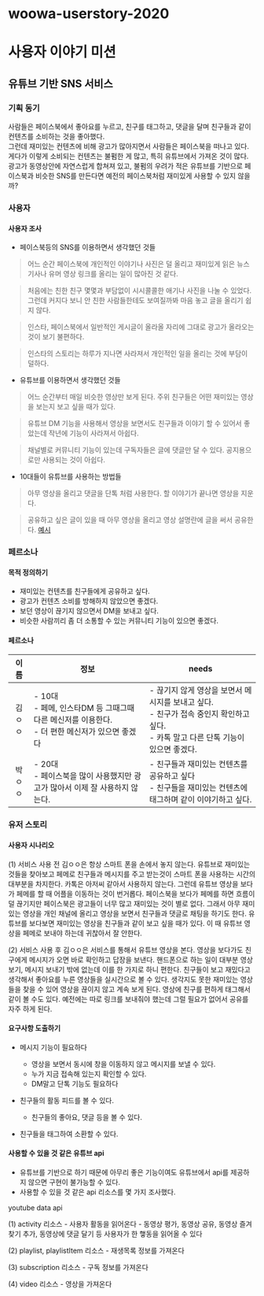 # woowa-userstory-2020
# 사용자 이야기 미션

## 유튜브 기반 SNS 서비스

### 기획 동기
사람들은 페이스북에서 좋아요를 누르고, 친구를 태그하고, 댓글을 달며 친구들과 같이 컨텐츠를 소비하는 것을 좋아했다.<br>
그런데 재미있는 컨텐츠에 비해 광고가 많아지면서 사람들은 페이스북을 떠나고 있다.<br>
게다가 이렇게 소비되는 컨텐츠는 불펌한 게 많고, 특히 유튜브에서 가져온 것이 많다.<br>
광고가 동영상안에 자연스럽게 합쳐져 있고, 불펌의 우려가 적은 유튜브를 기반으로 페이스북과 비슷한 SNS를 만든다면 예전의 페이스북처럼 재미있게 사용할 수 있지 않을까? 

### 사용자

#### 사용자 조사 

- 페이스북등의 SNS를 이용하면서 생각했던 것들

> 어느 순간 페이스북에 개인적인 이야기나 사진은 덜 올리고 재미있게 읽은 뉴스 기사나 유머 영상 링크를 올리는 일이 많아진 것 같다.

> 처음에는 친한 친구 몇몇과 부담없이 시시콜콜한 애기나 사진을 나눌 수 있었다.
> 그런데 커지다 보니 안 친한 사람들한테도 보여질까봐 마음 놓고 글을 올리기 쉽지 않다.

> 인스타, 페이스북에서 일반적인 게시글이 올라올 자리에 그대로 광고가 올라오는 것이 보기 불편하다.

> 인스타의 스토리는 하루가 지나면 사라져서 개인적인 일을 올리는 것에 부담이 덜하다.

- 유튜브를 이용하면서 생각했던 것들

> 어느 순간부터 매일 비슷한 영상만 보게 된다. 
> 주위 친구들은 어떤 재미있는 영상을 보는지 보고 싶을 때가 있다.

> 유튜브 DM 기능을 사용해서 영상을 보면서도 친구들과 이야기 할 수 있어서 좋았는데 작년에 기능이 사라져서 아쉽다.

> 채널별로 커뮤니티 기능이 있는데 구독자들은 글에 댓글만 달 수 있다.
> 공지용으로만 사용되는 것이 아쉽다. 

- 10대들이 유튜브를 사용하는 방법들

> 아무 영상을 올리고 댓글을 단톡 처럼 사용한다.
> 할 이야기가 끝나면 영상을 지운다.

> 공유하고 싶은 글이 있을 때 아무 영상을 올리고 영상 설명란에 글을 써서 공유한다.
> [예시](https://www.youtube.com/watch?v=2sWlMNOoJrk) 


### 페르소나

#### 목적 정의하기

- 재미있는 컨텐츠를 친구들에게 공유하고 싶다.
- 광고가 컨텐츠 소비를 방해하지 않았으면 좋겠다.
- 보던 영상이 끊기지 않으면서 DM을 보내고 싶다.
- 비슷한 사람끼리 좀 더 소통할 수 있는 커뮤니티 기능이 있으면 좋겠다.
    
#### 페르소나

| <center>이름</center> | <center>정보<center> |<center> needs </center>|
| :------------------: |:------------------  | :-------------------- |
|     김ㅇㅇ    | - 10대 <br> - 페메, 인스타DM 등 그때그때 다른 메신저를 이용한다. <br> - 더 편한 메신저가 있으면 좋겠다 | - 끊기지 않게 영상을 보면서 메시지를 보내고 싶다. <br> - 친구가 접속 중인지 확인하고 싶다. <br> - 카톡 말고 다른 단톡 기능이 있으면 좋겠다. |
|     박ㅇㅇ    | - 20대 <br> - 페이스북을 많이 사용했지만 광고가 많아서 이제 잘 사용하지 않는다.  | - 친구들과 재미있는 컨텐츠를 공유하고 싶다 <br> - 친구들을 재미있는 컨텐츠에 태그하며 같이 이야기하고 싶다. |

### 유저 스토리

#### 사용자 시나리오

(1) 서비스 사용 전
김ㅇㅇ은 항상 스마트 폰을 손에서 놓지 않는다. 유튜브로 재미있는 것들을 찾아보고 페메로 친구들과 메시지를 주고 받는것이 스마트 폰을 사용하는 시간의 대부분을 차지한다. 카톡은 아저씨 같아서 사용하지 않는다.
그런데 유튜브 영상을 보다가 페메를 할 때 어플을 이동하는 것이 번거롭다. 페이스북을 보다가 페메를 하면 흐름이 덜 끊기지만 페이스북은 광고들이 너무 많고 재미있는 것이 별로 없다.
그래서 아무 재미있는 영상을 개인 채널에 올리고 영상을 보면서 친구들과 댓글로 채팅을 하기도 한다.
유튜브를 보다보면 재미있는 영상을 친구들과 같이 보고 싶을 때가 있다. 이 때 유튜브 영상을 페메로 보내야 하는데 귀찮아서 잘 안한다.

(2) 서비스 사용 후
김ㅇㅇ은 서비스를 통해서 유튜브 영상을 본다. 영상을 보다가도 친구에게 메시지가 오면 바로 확인하고 답장을 보낸다. 핸드폰으로 하는 일이 대부분 영상보기, 메시지 보내기 밖에 없는데 이를 한 가지로 하니 편한다.
친구들이 보고 재밌다고 생각해서 좋아요를 누른 영상들을 실시간으로 볼 수 있다. 생각지도 못한 재미있는 영상들을 찾을 수 있어 영상을 끊이지 않고 계속 보게 된다.
영상에 친구를 편하게 태그해서 같이 볼 수도 있다. 예전에는 따로 링크를 보내줘야 했는데 그럴 필요가 없어서 공유를 자주 하게 된다.  

#### 요구사항 도출하기

- 메시지 기능이 필요하다
    - 영상을 보면서 동시에 창을 이동하지 않고 메시지를 보낼 수 있다.
    - 누가 지금 접속해 있는지 확인할 수 있다.
    - DM말고 단톡 기능도 필요하다

- 친구들의 활동 피드를 볼 수 있다.
    - 친구들의 좋아요, 댓글 등을 볼 수 있다.

- 친구들을 태그하여 소환할 수 있다.

#### 사용할 수 있을 것 같은 유튜브 api

- 유튜브를 기반으로 하기 때문에 아무리 좋은 기능이여도 유튜브에서 api를 제공하지 않으면 구현이 불가능할 수 있다.
- 사용할 수 있을 것 같은 api 리소스를 몇 가지 조사했다.

youtube data api

(1) activity 리소스
    - 사용자 활동을 읽어온다
    - 동영상 평가, 동영상 공유, 동영상 즐겨찾기 추가, 동영상에 댓글 달기 등 사용자가 한 햏동을 읽어올 수 있다

(2) playlist, playlistItem 리소스
    - 재생목록 정보를 가져온다

(3) subscription 리소스
    - 구독 정보를 가져온다

(4) video 리소스
    - 영상을 가져온다